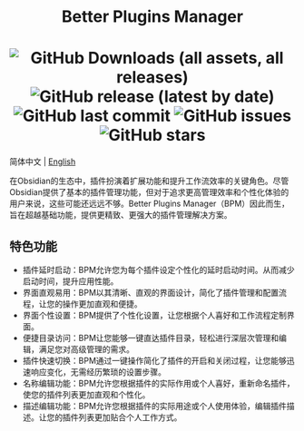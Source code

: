 <div align="center">
	<h1>Better Plugins Manager<h1>
	<img src="https://img.shields.io/github/downloads/0011000000110010/obsidian-manager/total" alt="GitHub Downloads (all assets, all releases)" />
	<img src="https://img.shields.io/github/v/release/0011000000110010/obsidian-manager" alt="GitHub release (latest by date)" />
	<img src="https://img.shields.io/github/last-commit/0011000000110010/obsidian-manager" alt="GitHub last commit" />
	<img src="https://img.shields.io/github/issues/0011000000110010/obsidian-manager" alt="GitHub issues" />
	<img src="https://img.shields.io/github/stars/0011000000110010/obsidian-manager?style=social" alt="GitHub stars" />
</div>

简体中文 | [English](https://github.com/0011000000110010/obsidian-manager/blob/main/README.md)

在Obsidian的生态中，插件扮演着扩展功能和提升工作流效率的关键角色。尽管Obsidian提供了基本的插件管理功能，但对于追求更高管理效率和个性化体验的用户来说，这些可能还远远不够。Better Plugins Manager（BPM）因此而生，旨在超越基础功能，提供更精致、更强大的插件管理解决方案。

## 特色功能

- 插件延时启动：BPM允许您为每个插件设定个性化的延时启动时间。从而减少启动时间，提升应用性能。
- 界面直观易用：BPM以其清晰、直观的界面设计，简化了插件管理和配置流程，让您的操作更加直观和便捷。
- 界面个性设置：BPM提供了个性化设置，让您根据个人喜好和工作流程定制界面。
- 便捷目录访问：BPM让您能够一键直达插件目录，轻松进行深层次管理和编辑，满足您对高级管理的需求。
- 插件快速切换：BPM通过一键操作简化了插件的开启和关闭过程，让您能够迅速响应变化，无需经历繁琐的设置步骤。
- 名称编辑功能：BPM允许您根据插件的实际作用或个人喜好，重新命名插件，使您的插件列表更加直观和个性化。
- 描述编辑功能：BPM允许您根据插件的实际用途或个人使用体验，编辑插件描述。让您的插件列表更加贴合个人工作方式。


